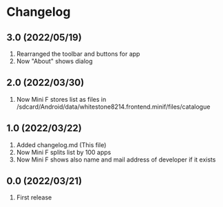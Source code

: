 # Changelog

## 3.0 (2022/05/19)

1. Rearranged the toolbar and buttons for app
2. Now "About" shows dialog

## 2.0 (2022/03/30)

1. Now Mini F stores list as files in /sdcard/Android/data/whitestone8214.frontend.minif/files/catalogue

## 1.0 (2022/03/22)

1. Added changelog.md (This file)
2. Now Mini F splits list by 100 apps
3. Now Mini F shows also name and mail address of developer if it exists

## 0.0 (2022/03/21)

1. First release
